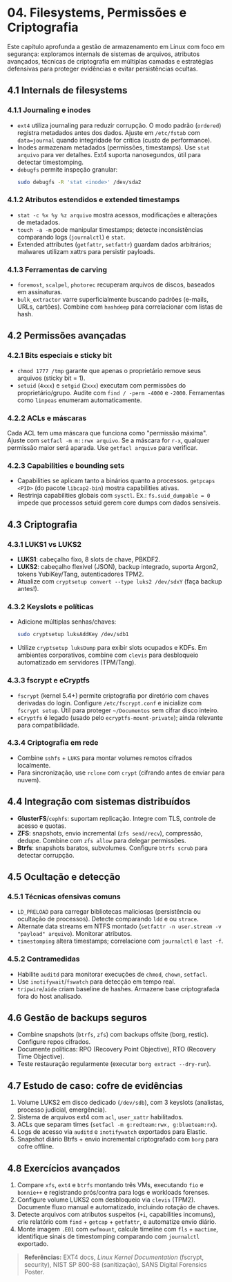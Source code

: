 # 04. Filesystems, Permissões e Criptografia

Este capítulo aprofunda a gestão de armazenamento em Linux com foco em segurança: exploramos internals de sistemas de arquivos, atributos avançados, técnicas de criptografia em múltiplas camadas e estratégias defensivas para proteger evidências e evitar persistências ocultas.

## 4.1 Internals de filesystems
### 4.1.1 Journaling e inodes
- `ext4` utiliza journaling para reduzir corrupção. O modo padrão (`ordered`) registra metadados antes dos dados. Ajuste em `/etc/fstab` com `data=journal` quando integridade for crítica (custo de performance).
- Inodes armazenam metadados (permissões, timestamps). Use `stat arquivo` para ver detalhes. Ext4 suporta nanosegundos, útil para detectar timestomping.
- `debugfs` permite inspeção granular:
  ```bash
  sudo debugfs -R 'stat <inode>' /dev/sda2
  ```

### 4.1.2 Atributos estendidos e extended timestamps
- `stat -c %x %y %z arquivo` mostra acessos, modificações e alterações de metadados.
- `touch -a -m` pode manipular timestamps; detecte inconsistências comparando logs (`journalctl`) e `stat`.
- Extended attributes (`getfattr`, `setfattr`) guardam dados arbitrários; malwares utilizam xattrs para persistir payloads.

### 4.1.3 Ferramentas de carving
- `foremost`, `scalpel`, `photorec` recuperam arquivos de discos, baseados em assinaturas.
- `bulk_extractor` varre superficialmente buscando padrões (e-mails, URLs, cartões). Combine com `hashdeep` para correlacionar com listas de hash.

## 4.2 Permissões avançadas
### 4.2.1 Bits especiais e sticky bit
- `chmod 1777 /tmp` garante que apenas o proprietário remove seus arquivos (sticky bit = 1).
- `setuid` (`4xxx`) e `setgid` (`2xxx`) executam com permissões do proprietário/grupo. Audite com `find / -perm -4000` e `-2000`. Ferramentas como `linpeas` enumeram automaticamente.

### 4.2.2 ACLs e máscaras
Cada ACL tem uma máscara que funciona como "permissão máxima". Ajuste com `setfacl -m m::rwx arquivo`. Se a máscara for `r-x`, qualquer permissão maior será aparada. Use `getfacl arquivo` para verificar.

### 4.2.3 Capabilities e bounding sets
- Capabilities se aplicam tanto a binários quanto a processos. `getpcaps <PID>` (do pacote `libcap2-bin`) mostra capabilities ativas.
- Restrinja capabilities globais com `sysctl`. Ex.: `fs.suid_dumpable = 0` impede que processos setuid gerem core dumps com dados sensíveis.

## 4.3 Criptografia
### 4.3.1 LUKS1 vs LUKS2
- **LUKS1**: cabeçalho fixo, 8 slots de chave, PBKDF2.
- **LUKS2**: cabeçalho flexível (JSON), backup integrado, suporta Argon2, tokens YubiKey/Tang, autenticadores TPM2.
- Atualize com `cryptsetup convert --type luks2 /dev/sdxY` (faça backup antes!).

### 4.3.2 Keyslots e políticas
- Adicione múltiplas senhas/chaves:
  ```bash
  sudo cryptsetup luksAddKey /dev/sdb1
  ```
- Utilize `cryptsetup luksDump` para exibir slots ocupados e KDFs. Em ambientes corporativos, combine com `clevis` para desbloqueio automatizado em servidores (TPM/Tang).

### 4.3.3 fscrypt e eCryptfs
- `fscrypt` (kernel 5.4+) permite criptografia por diretório com chaves derivadas do login. Configure `/etc/fscrypt.conf` e inicialize com `fscrypt setup`. Útil para proteger `~/Documentos` sem cifrar disco inteiro.
- `eCryptfs` é legado (usado pelo `ecryptfs-mount-private`); ainda relevante para compatibilidade.

### 4.3.4 Criptografia em rede
- Combine `sshfs` + `LUKS` para montar volumes remotos cifrados localmente.
- Para sincronização, use `rclone` com `crypt` (cifrando antes de enviar para nuvem).

## 4.4 Integração com sistemas distribuídos
- **GlusterFS**/`cephfs`: suportam replicação. Integre com TLS, controle de acesso e quotas.
- **ZFS**: snapshots, envio incremental (`zfs send/recv`), compressão, dedupe. Combine com `zfs allow` para delegar permissões.
- **Btrfs**: snapshots baratos, subvolumes. Configure `btrfs scrub` para detectar corrupção.

## 4.5 Ocultação e detecção
### 4.5.1 Técnicas ofensivas comuns
- `LD_PRELOAD` para carregar bibliotecas maliciosas (persistência ou ocultação de processos). Detecte comparando `ldd` e ou `strace`.
- Alternate data streams em NTFS montado (`setfattr -n user.stream -v "payload" arquivo`). Monitorar atributos.
- `timestomping` altera timestamps; correlacione com `journalctl` e `last -f`.

### 4.5.2 Contramedidas
- Habilite `auditd` para monitorar execuções de `chmod`, `chown`, `setfacl`.
- Use `inotifywait`/`fswatch` para detecção em tempo real.
- `tripwire`/`aide` criam baseline de hashes. Armazene base criptografada fora do host analisado.

## 4.6 Gestão de backups seguros
- Combine snapshots (`btrfs`, `zfs`) com backups offsite (borg, restic). Configure repos cifrados.
- Documente políticas: RPO (Recovery Point Objective), RTO (Recovery Time Objective).
- Teste restauração regularmente (executar `borg extract --dry-run`).

## 4.7 Estudo de caso: cofre de evidências
1. Volume LUKS2 em disco dedicado (`/dev/sdb`), com 3 keyslots (analistas, processo judicial, emergência).
2. Sistema de arquivos ext4 com `acl`, `user_xattr` habilitados.
3. ACLs que separam times (`setfacl -m g:redteam:rwx, g:blueteam:rx`).
4. Logs de acesso via `auditd` e `inotifywatch` exportados para Elastic.
5. Snapshot diário Btrfs + envio incremental criptografado com `borg` para cofre offline.

## 4.8 Exercícios avançados
1. Compare `xfs`, `ext4` e `btrfs` montando três VMs, executando `fio` e `bonnie++` e registrando prós/contra para logs e workloads forenses.
2. Configure volume LUKS2 com desbloqueio via `clevis` (TPM2). Documente fluxo manual e automatizado, incluindo rotação de chaves.
3. Detecte arquivos com atributos suspeitos (`+i`, capabilities incomuns), crie relatório com `find` + `getcap` + `getfattr`, e automatize envio diário.
4. Monte imagem `.E01` com `ewfmount`, calcule timeline com `fls` + `mactime`, identifique sinais de timestomping comparando com `journalctl` exportado.

> **Referências:** EXT4 docs, *Linux Kernel Documentation* (fscrypt, security), NIST SP 800-88 (sanitização), SANS Digital Forensics Poster.
